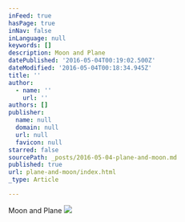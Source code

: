 ```yaml
---
inFeed: true
hasPage: true
inNav: false
inLanguage: null
keywords: []
description: Moon and Plane
datePublished: '2016-05-04T00:19:02.500Z'
dateModified: '2016-05-04T00:18:34.945Z'
title: ''
author:
  - name: ''
    url: ''
authors: []
publisher:
  name: null
  domain: null
  url: null
  favicon: null
starred: false
sourcePath: _posts/2016-05-04-plane-and-moon.md
published: true
url: plane-and-moon/index.html
_type: Article

---
```

Moon and Plane
![](https://the-grid-user-content.s3-us-west-2.amazonaws.com/f4541966-5acb-4be7-9fb3-60aeb11eec3a.jpg)